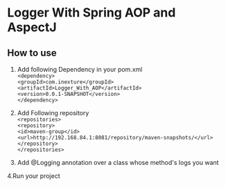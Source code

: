 # Logger With Spring AOP and AspectJ
## How to use
1. Add following Dependency in your pom.xml<br/>
  `<dependency>`<br/>
	`<groupId>com.inexture</groupId>` <br/>
	`<artifactId>Logger_With_AOP</artifactId>`<br/>
	`<version>0.0.1-SNAPSHOT</version>`<br/>
    `</dependency>`<br/>

2. Add Following repository<br/>
  `<repositories>`<br/>
	`<repository>`<br/>
		`<id>maven-group</id>`<br/>
		`<url>http://192.168.84.1:8081/repository/maven-snapshots/</url>`<br/>
	`</repository>`<br/>
   `</repositories>`<br/>

3. Add @Logging annotation over a class whose method's logs you want

4.Run your project
